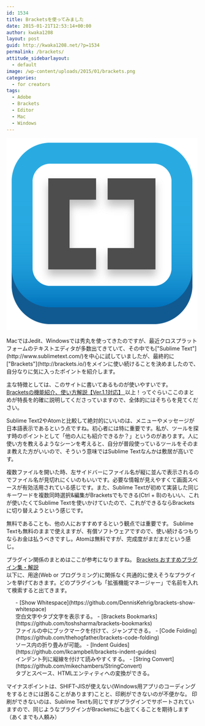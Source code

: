 ```yaml
---
id: 1534
title: Bracketsを使ってみました
date: 2015-01-21T12:53:14+00:00
author: kwaka1208
layout: post
guid: http://kwaka1208.net/?p=1534
permalink: /brackets/
attitude_sidebarlayout:
  - default
image: /wp-content/uploads/2015/01/brackets.png
categories:
  - for creators
tags:
  - Adobe
  - Brackets
  - Editor
  - Mac
  - Windows
---
```

<p>
<img src="/assets/images/2015/01/brackets.png" alt="brackets" width="500" height="500" class="alignnone size-full wp-image-1536" />
</p>
<p>
MacではJedit、Windowsでは秀丸を使ってきたのですが、最近クロスプラットフォームのテキストエディタが多数出てきていて、その中でも["Sublime Text"](http://www.sublimetext.com/)を中心に試していましたが、最終的に["Brackets"](http://brackets.io/)をメインに使い続けることを決めましたので、自分なりに気に入ったポイントを紹介します。
</p>
<p>
主な特徴としては、このサイトに書いてあるものが使いやすいです。<br />
<a href="http://qiita.com/assialiholic/items/c8137321c7599a168b16">Bracketsの機能紹介、使い方解説【Ver.1.1対応】
</a>
以上！ってぐらいここのまとめが特長を的確に説明してくださっていますので、全体的にはそちらを見てください。
</p>
<p>
Sublime Text2やAtomと比較して絶対的にいいのは、メニューやメッセージが日本語表示であるという点ですね。初心者には特に重要です。私が、ツールを探す時のポイントとして「他の人にも紹介できるか？」というのがあります。人に使い方を教えるようなシーンを考えると、自分が普段使っているツールをそのまま教えた方がいいので、そういう意味ではSublime Textなんかは敷居が高いです。
</p>
<p>
複数ファイルを開いた時、左サイドバーにファイル名が縦に並んで表示されるのでファイル名が見切れにくいのもいいです。必要な情報が見えやすくて画面スペースが有効活用されている感じです。また、Sublime Textが初めて実装した同じキーワードを複数同時選択&編集がBracketsでもできる(Ctrl + B)のもいい、これが使いたくてSublime Textを使いかけていたので、これができるならBracketsに切り替えようという感じです。
</p>
<p>
無料であることも、他の人におすすめするという観点では重要です。
Sublime Textも無料のままで使えますが、有償ソフトウェアですので、使い続けるつもりならお金は払うべきですし。Atomは無料ですが、完成度がまだまだという感じ。
</p>
<p>
プラグイン関係のまとめはここが参考になりますね。
<a href="http://qiita.com/assialiholic/items/c7962f804cdb21a49327">Brackets おすすめプラグイン集・解説
</a> <br />
以下に、用途(Web or プログラミング)に関係なく共通的に使えそうなプラグインを挙げておきます。どのプラグインも「拡張機能マネージャー」で名前を入れて検索すると出てきます。
<ul>
- [Show Whitespace](https://github.com/DennisKehrig/brackets-show-whitespace)<br />空白文字やタブ文字を表示する。
- [Brackets Bookmarks](https://github.com/toshsharma/brackets-bookmarks)<br />ファイルの中にブックマークを付けて、ジャンプできる。
- [Code Folding](https://github.com/thehogfather/brackets-code-folding)<br />ソース内の折り畳みが可能。
- [Indent Guides](https://github.com/lkcampbell/brackets-indent-guides)<br />インデント列に縦線を付けて読みやすくする。
- [String Convert](https://github.com/mikechambers/StringConvert)<br />タブとスペース、HTMLエンティティへの変換ができる。
</ul>
</p>
<p>
マイナスポイントは、SHIFT-JISが使えない(Windows用アプリのコーディングをするときには困ることがあります)ことと、印刷ができないのが不便かな。
印刷ができないのは、Sublime Textも同じですがプラグインでサポートされていますので、同じようなプラグインがBracketsにも出てくることを期待します（あくまでも人頼み）
</p>
